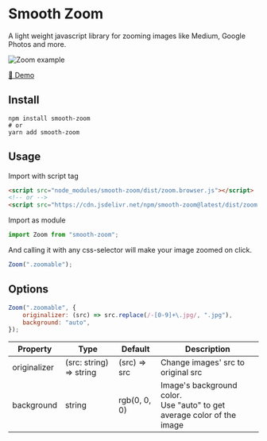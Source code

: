 # Smooth Zoom

A light weight javascript library for zooming images like Medium, Google Photos and more.

![Zoom example](https://blog.kakaocdn.net/dn/crSAk8/btqXoaZq2e6/sKwSs0nCCK5kxHa5ZBxf7k/img.gif)

[👀 Demo](https://smooth-zoom.marshall-ku.com)

## Install

```
npm install smooth-zoom
# or
yarn add smooth-zoom
```

## Usage

Import with script tag

```html
<script src="node_modules/smooth-zoom/dist/zoom.browser.js"></script>
<!-- or -->
<script src="https://cdn.jsdelivr.net/npm/smooth-zoom@latest/dist/zoom.browser.js"></script>
```

Import as module

```javascript
import Zoom from "smooth-zoom";
```

And calling it with any css-selector will make your image zoomed on click.

```javascript
Zoom(".zoomable");
```

## Options

```javascript
Zoom(".zoomable", {
    originalizer: (src) => src.replace(/-[0-9]+\.jpg/, ".jpg"),
    background: "auto",
});
```

| Property     | Type                    | Default      | Description                                                               |
| ------------ | ----------------------- | ------------ | ------------------------------------------------------------------------- |
| originalizer | (src: string) => string | (src) => src | Change images' src to original src                                        |
| background   | string                  | rgb(0, 0, 0) | Image's background color.<br>Use "auto" to get average color of the image |
